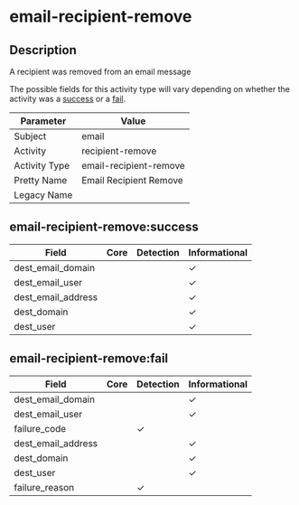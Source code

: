 email-recipient-remove
======================

Description
-----------
A recipient was removed from an email message

The possible fields for this activity type will vary depending on whether the activity was a [success](#email-recipient-removesuccess) or a [fail](#email-recipient-removefail).

| Parameter     | Value                  |
| ------------- | ---------------------- |
| Subject       | email                  |
| Activity      | recipient-remove       |
| Activity Type | email-recipient-remove |
| Pretty Name   | Email Recipient Remove |
| Legacy Name   |                        |

email-recipient-remove:success
------------------------------

| Field              | Core | Detection | Informational |
| ------------------ | ---- | --------- | ------------- |
| dest_email_domain  |      |           | &#10003;      |
| dest_email_user    |      |           | &#10003;      |
| dest_email_address |      |           | &#10003;      |
| dest_domain        |      |           | &#10003;      |
| dest_user          |      |           | &#10003;      |

email-recipient-remove:fail
---------------------------

| Field              | Core | Detection | Informational |
| ------------------ | ---- | --------- | ------------- |
| dest_email_domain  |      |           | &#10003;      |
| dest_email_user    |      |           | &#10003;      |
| failure_code       |      | &#10003;  |               |
| dest_email_address |      |           | &#10003;      |
| dest_domain        |      |           | &#10003;      |
| dest_user          |      |           | &#10003;      |
| failure_reason     |      | &#10003;  |               |